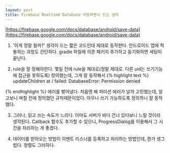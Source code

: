 ```yaml
---
layout: post
title: Firebase Realtime Database 사용하면서 드는 생각
---
```


[https://firebase.google.com/docs/database/android/save-data](https://firebase.google.com/docs/database/android/save-data)

1. '이게 정말 될까?' 생각이 드는 짧은 코드인데 제대로 동작한다.
안드로이드 앱에 적용하는 과정도 간단하다.
gradle 파일에 의존 패키지 추가하고 동기화하면 세팅이 끝난다.


2. rule을 잘 정해야한다.
몇일 전에 rule을 제대로(정말 제대로. 다른 uid는 쓰기기능에 접근을 못하도록) 정의했는데,
그게 잘 동작해서 
{% highlight text %}
updateChildren at / failed: DatabaseError: Permission denied

{% endhighlight %} 
에러를 뱉어냈다.
처음엔 왜 퍼미션 에러가 날까 고민했는데,
알고보니 며칠 전에 정의했던 규칙때문이었다.
아무나 쓰기 가능하도록 정의하니 잘 동작했다.


3. 그러나, 읽고 쓰는 속도가 느리다.
아마도 서버가 바다 건너 있다보니 느릴 것이라 생각된다.
Callback 함수도 추가할 수 있으니,
ProgressDialog를 이용해서 그 시간을 처리하는 게 좋겠다.


4. 데이터를 받아오는 방법이 이벤트 리스너를 등록하고 처리하는 방법인데, 뭔가 생그럽다.
정렬도 그러하다.
